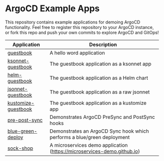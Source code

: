 # ArgoCD Example Apps

This repository contains example applications for demoing ArgoCD functionality. Feel free
to register this repository to your ArgoCD instance, or fork this repo and push your own commits 
to explore ArgoCD and GitOps!

| Application | Description |
|-------------|-------------|
| [guestbook](guestbook/) | A hello word application |
| [ksonnet-guestbook](ksonnet-guestbook/) | The guestbook application as a ksonnet app |
| [helm-guestbook](helm-guestbook/) | The guestbook application as a Helm chart |
| [jsonnet-guestbook](jsonnet-guestbook/) | The guestbook application as a raw jsonnet |
| [kustomize-guestbook](kustomize-guestbook/) | The guestbook application as a kustomize app |
| [pre-post-sync](pre-post-sync/) | Demonstrates ArgoCD PreSync and PostSync hooks |
| [blue-green-deploy](blue-green-deploy/) | Demonstrates an ArgoCD Sync hook which performs a blue/green deployment |
| [sock-shop](sock-shop/) | A microservices demo application (https://microservices-demo.github.io) |
